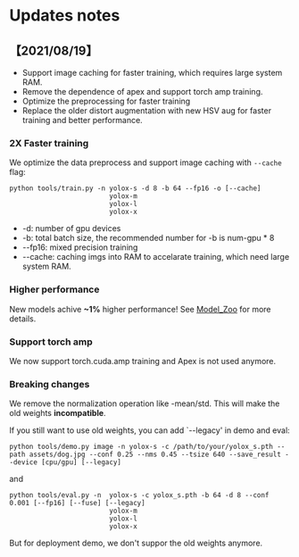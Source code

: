 
# Updates notes

## 【2021/08/19】

* Support image caching for faster training, which requires large system RAM. 
* Remove the dependence of apex and support torch amp training. 
* Optimize the preprocessing for faster training 
* Replace the older distort augmentation with new HSV aug for faster training and better performance. 

### 2X Faster training

We optimize the data preprocess and support image caching with `--cache` flag:

```shell
python tools/train.py -n yolox-s -d 8 -b 64 --fp16 -o [--cache]
                         yolox-m
                         yolox-l
                         yolox-x
```
* -d: number of gpu devices
* -b: total batch size, the recommended number for -b is num-gpu * 8
* --fp16: mixed precision training
* --cache: caching imgs into RAM to accelarate training, which need large system RAM.

### Higher performance

New models achive **~1%** higher performance! See [Model_Zoo](model_zoo.md) for more details.

### Support torch amp

We now support torch.cuda.amp training and Apex is not used anymore.

### Breaking changes

We remove the normalization operation like -mean/std. This will make the old weights **incompatible**.

If you still want to use old weights, you can add `--legacy' in demo and eval:

```shell
python tools/demo.py image -n yolox-s -c /path/to/your/yolox_s.pth --path assets/dog.jpg --conf 0.25 --nms 0.45 --tsize 640 --save_result --device [cpu/gpu] [--legacy]
```

and 

```shell
python tools/eval.py -n  yolox-s -c yolox_s.pth -b 64 -d 8 --conf 0.001 [--fp16] [--fuse] [--legacy]
                         yolox-m
                         yolox-l
                         yolox-x
```

But for deployment demo, we don't suppor the old weights anymore.


